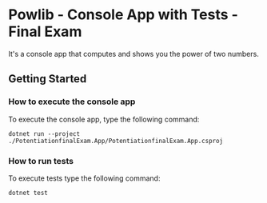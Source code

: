 # Powlib - Console App with Tests - Final Exam

It's a console app that computes and shows you the power of two numbers.

## Getting Started

### How to execute the console app

To execute the console app, type the following command:

```
dotnet run --project ./PotentiationfinalExam.App/PotentiationfinalExam.App.csproj
```

### How to run tests

To execute tests type the following command:

```
dotnet test
```

